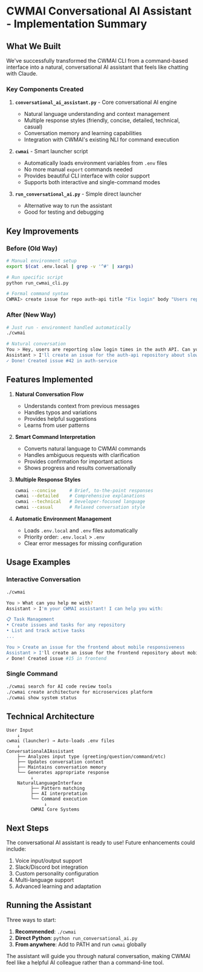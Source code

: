 # CWMAI Conversational AI Assistant - Implementation Summary

## What We Built

We've successfully transformed the CWMAI CLI from a command-based interface into a natural, conversational AI assistant that feels like chatting with Claude.

### Key Components Created

1. **`conversational_ai_assistant.py`** - Core conversational AI engine
   - Natural language understanding and context management
   - Multiple response styles (friendly, concise, detailed, technical, casual)
   - Conversation memory and learning capabilities
   - Integration with CWMAI's existing NLI for command execution

2. **`cwmai`** - Smart launcher script
   - Automatically loads environment variables from `.env` files
   - No more manual `export` commands needed
   - Provides beautiful CLI interface with color support
   - Supports both interactive and single-command modes

3. **`run_conversational_ai.py`** - Simple direct launcher
   - Alternative way to run the assistant
   - Good for testing and debugging

## Key Improvements

### Before (Old Way)
```bash
# Manual environment setup
export $(cat .env.local | grep -v '^#' | xargs)

# Run specific script
python run_cwmai_cli.py

# Formal command syntax
CWMAI> create issue for repo auth-api title "Fix login" body "Users report slow login"
```

### After (New Way)
```bash
# Just run - environment handled automatically
./cwmai

# Natural conversation
You > Hey, users are reporting slow login times in the auth API. Can you create an issue?
Assistant > I'll create an issue for the auth-api repository about slow login times...
✓ Done! Created issue #42 in auth-service
```

## Features Implemented

1. **Natural Conversation Flow**
   - Understands context from previous messages
   - Handles typos and variations
   - Provides helpful suggestions
   - Learns from user patterns

2. **Smart Command Interpretation**
   - Converts natural language to CWMAI commands
   - Handles ambiguous requests with clarification
   - Provides confirmation for important actions
   - Shows progress and results conversationally

3. **Multiple Response Styles**
   ```bash
   cwmai --concise     # Brief, to-the-point responses
   cwmai --detailed    # Comprehensive explanations
   cwmai --technical   # Developer-focused language
   cwmai --casual      # Relaxed conversation style
   ```

4. **Automatic Environment Management**
   - Loads `.env.local` and `.env` files automatically
   - Priority order: `.env.local` > `.env`
   - Clear error messages for missing configuration

## Usage Examples

### Interactive Conversation
```bash
./cwmai

You > What can you help me with?
Assistant > I'm your CWMAI assistant! I can help you with:

📋 Task Management
• Create issues and tasks for any repository
• List and track active tasks
...

You > Create an issue for the frontend about mobile responsiveness
Assistant > I'll create an issue for the frontend repository about mobile responsiveness...
✓ Done! Created issue #15 in frontend
```

### Single Command
```bash
./cwmai search for AI code review tools
./cwmai create architecture for microservices platform
./cwmai show system status
```

## Technical Architecture

```
User Input
    ↓
cwmai (launcher) → Auto-loads .env files
    ↓
ConversationalAIAssistant
    ├── Analyzes input type (greeting/question/command/etc)
    ├── Updates conversation context
    ├── Maintains conversation memory
    └── Generates appropriate response
         ↓
    NaturalLanguageInterface
         ├── Pattern matching
         ├── AI interpretation
         └── Command execution
              ↓
         CWMAI Core Systems
```

## Next Steps

The conversational AI assistant is ready to use! Future enhancements could include:

1. Voice input/output support
2. Slack/Discord bot integration
3. Custom personality configuration
4. Multi-language support
5. Advanced learning and adaptation

## Running the Assistant

Three ways to start:

1. **Recommended**: `./cwmai`
2. **Direct Python**: `python run_conversational_ai.py`
3. **From anywhere**: Add to PATH and run `cwmai` globally

The assistant will guide you through natural conversation, making CWMAI feel like a helpful AI colleague rather than a command-line tool.
